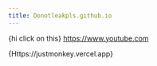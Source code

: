```yaml
---
title: Donotleakpls.github.io
--- 
```


 {hi click on this} https://www.youtube.com


 {Https://justmonkey.vercel.app}





